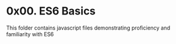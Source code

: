 # 0x00. ES6 Basics

This folder contains javascript files demonstrating proficiency and familiarity
with ES6
